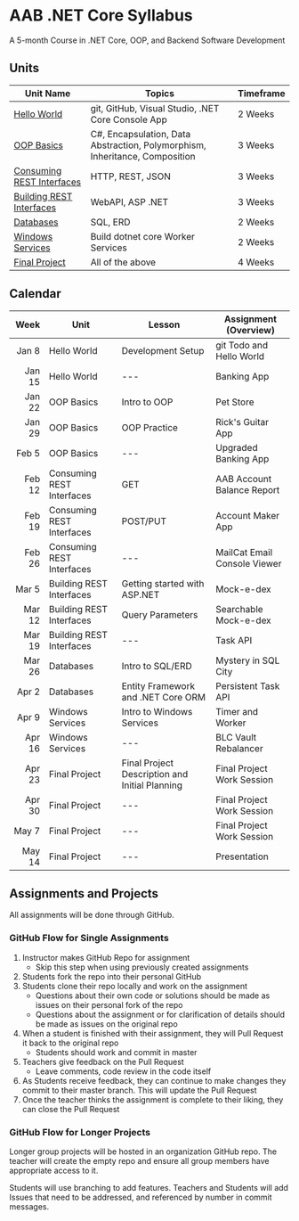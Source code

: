 # AAB .NET Core Syllabus

A 5-month Course in .NET Core, OOP, and Backend Software Development

## Units

| Unit Name                                        | Topics                                                                      | Timeframe |
|--------------------------------------------------|-----------------------------------------------------------------------------|-----------|
| [Hello World](./unit_01/README.md)               | git, GitHub, Visual Studio, .NET Core Console App                           | 2 Weeks   |
| [OOP Basics](./unit_02/README.md)                | C#, Encapsulation, Data Abstraction, Polymorphism, Inheritance, Composition | 3 Weeks   |
| [Consuming REST Interfaces](./unit_03/README.md) | HTTP, REST, JSON                                                            | 3 Weeks   |
| [Building REST Interfaces](./unit_04/README.md)  | WebAPI, ASP .NET                                                            | 3 Weeks   |
| [Databases](./unit_05/README.md)                 | SQL, ERD                                                                    | 2 Weeks   |
| [Windows Services](./unit_07/README.md)          | Build dotnet core Worker Services                                           | 2 Weeks   |
| [Final Project](./unit_08/README.md)             | All of the above                                                            | 4 Weeks   |

## Calendar

|   Week | Unit                      | Lesson                                         | Assignment (Overview)        |
|-------:|---------------------------|------------------------------------------------|------------------------------|
|  Jan 8 | Hello World               | Development Setup                              | git Todo and Hello World     |
| Jan 15 | Hello World               | ---                                            | Banking App                  |
| Jan 22 | OOP Basics                | Intro to OOP                                   | Pet Store                    |
| Jan 29 | OOP Basics                | OOP Practice                                   | Rick's Guitar App            |
|  Feb 5 | OOP Basics                | ---                                            | Upgraded Banking App         |
| Feb 12 | Consuming REST Interfaces | GET                                            | AAB Account Balance Report   |
| Feb 19 | Consuming REST Interfaces | POST/PUT                                | Account Maker App            |
| Feb 26 | Consuming REST Interfaces | ---                                            | MailCat Email Console Viewer |
|  Mar 5 | Building REST Interfaces  | Getting started with ASP.NET                   | Mock-e-dex                   |
| Mar 12 | Building REST Interfaces  | Query Parameters                               | Searchable Mock-e-dex        |
| Mar 19 | Building REST Interfaces  | ---                                            | Task API                     |
| Mar 26 | Databases                 | Intro to SQL/ERD                               | Mystery in SQL City          |
|  Apr 2 | Databases                 | Entity Framework and .NET Core ORM             | Persistent Task API          |
|  Apr 9 | Windows Services          | Intro to Windows Services                      | Timer and Worker             |
| Apr 16 | Windows Services          | ---                                            | BLC Vault Rebalancer         |
| Apr 23 | Final Project             | Final Project Description and Initial Planning | Final Project Work Session   |
| Apr 30 | Final Project             | ---                                            | Final Project Work Session   |
|  May 7 | Final Project             | ---                                            | Final Project Work Session   |
| May 14 | Final Project             | ---                                            | Presentation                 |

## Assignments and Projects

All assignments will be done through GitHub.

### GitHub Flow for Single Assignments

1. Instructor makes GitHub Repo for assignment
    - Skip this step when using previously created assignments
1. Students fork the repo into their personal GitHub
1. Students clone their repo locally and work on the assignment
    - Questions about their own code or solutions should be made as issues on their personal fork of the repo
    - Questions about the assignment or for clarification of details should be made as issues on the original repo
1. When a student is finished with their assignment, they will Pull Request it back to the original repo
    - Students should work and commit in master
1. Teachers give feedback on the Pull Request
    - Leave comments, code review in the code itself
1. As Students receive feedback, they can continue to make changes they commit to their master branch. This will update the Pull Request
1. Once the teacher thinks the assignment is complete to their liking, they can close the Pull Request

### GitHub Flow for Longer Projects

Longer group projects will be hosted in an organization GitHub repo. The teacher will create the empty repo and ensure all group members have appropriate access to it.

Students will use branching to add features. Teachers and Students will add Issues that need to be addressed, and referenced by number in commit messages.
